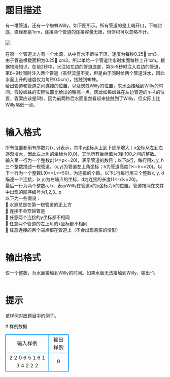 # 

 
 # 题目描述 
<p>
有一堆管道，还有一个蜘蛛Willy，如下图所示。所有管道的是上端开口，下端封底，直径都是1cm，连接两个管道的连接容量无限，但体积可以忽略不计。<br><br><img border="0" src="/source/joyoi/tyvj-3544/img/aHR0cDovL3d3dy5qb3lvaS5jbi9wcm9ibGVtL3R5dmotMzU0NC9wcm9ibGVtc19pbWFnZXMvMjM5MS8yLmpwZw==.jpg"><br><br>在第一个管道上方有一个水源，从中有水不断往下流，速度为每秒0.25&#61552; cm3。由于管道横截面积为0.25&#61552; cm3，所以单给一个管道注水时水面每秒上升1cm。根据物理知识，在前2秒中，水注如左边的管道底部，第3~5秒时注入右边的管道，第6~9秒同时注入两个管道（虽然流量不变，但是由于同时给两个管道注水，因此水面上升的速度仅为每秒0.5cm），接触到蜘蛛。<br> 给出管道和管道之间连接的位置，以及蜘蛛Willy的位置，求水面接触到Willy的时间。假设蜘蛛的实际位置比给出的略高一点，因此如果蜘蛛在左边管道的n=4的位置，答案应该是5秒。因为前两秒后水面虽然看起来接触到了Willy，但实际上比Willy略低一点。<br><br></p> 

 
 # 输入格式 
<p>
所有位置都用有序数对(x, y)表示，其中y坐标从上到下逐渐增大；x坐标从左到右逐渐增大，因此左上角的坐标为(0,0)，其他所有坐标值为0到100之间的整数。<br>输入第一行为一个整数p(1<=p<=20)，表示管道的数目；以下p行，每行用x, y, h三个整数描述一根管道。(x,y)为管道左上角坐标；h为管道高度(1<=h<=20)。以下一行为一个整数L(0<=L<=50)，为连接的个数。以下L行每行用三个整数x, y, d描述一个连接，(x,y)为左端点的坐标，d为连接的长度(1<=d<=20)。<br>最后一行为两个整数a, b，表示Willy在管道a的y坐标为b的位置。管道按照在文件中出现的顺序编号为1,2,3…p<br>以下为一些假设：<br>&#61548;	水源总是在第一根管道的正上方<br>&#61548;	连接不会穿越管道<br>&#61548;	任意两个连接的y坐标都不相同<br>&#61548;	任意两个管道的左上角的x坐标都不相同<br>&#61548;	任意连接的两个端点都在管道上（不会出现悬空的情形）<br><br></p> 

 
 # 输出格式 
<p>
仅一个整数，为水面接触到Willy的时间。如果水面无法接触到Willy，输出-1。<br><br></p> 

 
 # 提示 
<p>
该样例对应题目中的例子。<br></p> 
# 样例数据
<style>
        table,table tr th, table tr td { border:1px solid #0094ff; }
        table { width: 200px; min-height: 25px; line-height: 25px; text-align: center; border-collapse: collapse;}   
    </style>
<table>
	<tr>
		<td>输入样例</td>
		<td>输出样例</td>
	</tr>
<tr><td>2
2 0 6
5 1 6
1
3 4 2
2 2

</td><td>9

</td></tr></table>
